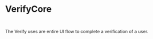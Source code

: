# VerifyCore

> 

```kotlin
```

```java
```

The Verify uses are entire UI flow to complete a verification of a user.